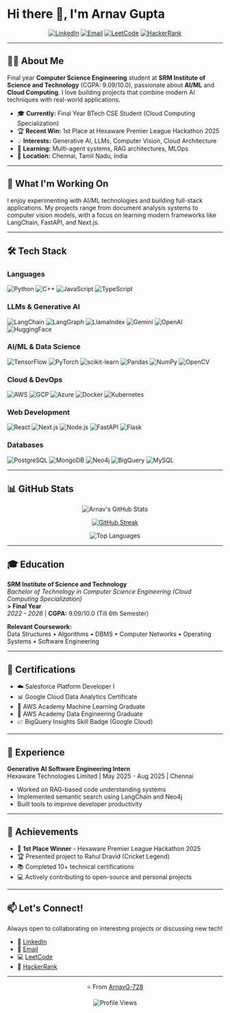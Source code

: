 
# Hi there 👋, I'm Arnav Gupta

<div align="center">

[![LinkedIn](https://img.shields.io/badge/LinkedIn-0077B5?style=for-the-badge&logo=linkedin&logoColor=white)](https://linkedin.com/in/arnav-gupta)
[![Email](https://img.shields.io/badge/Email-D14836?style=for-the-badge&logo=gmail&logoColor=white)](mailto:arnavstudies28@gmail.com)
[![LeetCode](https://img.shields.io/badge/LeetCode-FFA116?style=for-the-badge&logo=leetcode&logoColor=black)](https://leetcode.com/arnav_g-28)
[![HackerRank](https://img.shields.io/badge/HackerRank-2EC866?style=for-the-badge&logo=hackerrank&logoColor=white)](https://hackerrank.com/ag7768)

</div>

---

## 👨‍💻 About Me

Final year **Computer Science Engineering** student at **SRM Institute of Science and Technology** (CGPA: 9.09/10.0), passionate about **AI/ML** and **Cloud Computing**. I love building projects that combine modern AI techniques with real-world applications.

- 🎓 **Currently:** Final Year BTech CSE Student (Cloud Computing Specialization)
- 🏆 **Recent Win:** 1st Place at Hexaware Premier League Hackathon 2025
- 💡 **Interests:** Generative AI, LLMs, Computer Vision, Cloud Architecture
- 🌱 **Learning:** Multi-agent systems, RAG architectures, MLOps
- 📍 **Location:** Chennai, Tamil Nadu, India
  
---

## 🚀 What I'm Working On

I enjoy experimenting with AI/ML technologies and building full-stack applications. My projects range from document analysis systems to computer vision models, with a focus on learning modern frameworks like LangChain, FastAPI, and Next.js.

---

## 🛠️ Tech Stack

### Languages
![Python](https://img.shields.io/badge/Python-3776AB?style=flat&logo=python&logoColor=white)
![C++](https://img.shields.io/badge/C++-00599C?style=flat&logo=cplusplus&logoColor=white)
![JavaScript](https://img.shields.io/badge/JavaScript-F7DF1E?style=flat&logo=javascript&logoColor=black)
![TypeScript](https://img.shields.io/badge/TypeScript-3178C6?style=flat&logo=typescript&logoColor=white)

### LLMs & Generative AI
![LangChain](https://img.shields.io/badge/LangChain-1C1C1C?style=flat&logo=langchain&logoColor=white)
![LangGraph](https://img.shields.io/badge/LangGraph-024d17?style=flat&logo=langgraph&logoColor=white)
![LlamaIndex](https://img.shields.io/badge/LlamaIndex-0F3D6B?style=flat&logo=ollama&logoColor=white)
![Gemini](https://img.shields.io/badge/Gemini-8E75B2?style=flat&logo=googlegemini&logoColor=white)
![OpenAI](https://img.shields.io/badge/OpenAI-412991?style=flat&logo=openai&logoColor=white)
![HuggingFace](https://img.shields.io/badge/HuggingFace-FFD21E?style=flat&logo=huggingface&logoColor=black)

### AI/ML & Data Science
![TensorFlow](https://img.shields.io/badge/TensorFlow-FF6F00?style=flat&logo=tensorflow&logoColor=white)
![PyTorch](https://img.shields.io/badge/PyTorch-EE4C2C?style=flat&logo=pytorch&logoColor=white)
![scikit-learn](https://img.shields.io/badge/scikit--learn-F7931E?style=flat&logo=scikit-learn&logoColor=white)
![Pandas](https://img.shields.io/badge/Pandas-150458?style=flat&logo=pandas&logoColor=white)
![NumPy](https://img.shields.io/badge/NumPy-013243?style=flat&logo=numpy&logoColor=white)
![OpenCV](https://img.shields.io/badge/OpenCV-5C3EE8?style=flat&logo=opencv&logoColor=white)

### Cloud & DevOps
![AWS](https://img.shields.io/badge/AWS-%23FF9900.svg?style=flat&logo=amazon-aws&logoColor=white)
![GCP](https://img.shields.io/badge/GCP-4285F4?style=flat&logo=google-cloud&logoColor=white)
![Azure](https://img.shields.io/badge/Azure-%230072C6.svg?style=flat&logo=microsoftazure&logoColor=white)
![Docker](https://img.shields.io/badge/Docker-2496ED?style=flat&logo=docker&logoColor=white)
![Kubernetes](https://img.shields.io/badge/Kubernetes-326CE5?style=flat&logo=kubernetes&logoColor=white)

### Web Development
![React](https://img.shields.io/badge/React-61DAFB?style=flat&logo=react&logoColor=black)
![Next.js](https://img.shields.io/badge/Next.js-2b2b2b?style=flat&logo=next.js&logoColor=white)
![Node.js](https://img.shields.io/badge/Node.js-339933?style=flat&logo=node.js&logoColor=white)
![FastAPI](https://img.shields.io/badge/FastAPI-009688?style=flat&logo=fastapi&logoColor=white)
![Flask](https://img.shields.io/badge/Flask-333333?style=flat&logo=flask&logoColor=white)

### Databases
![PostgreSQL](https://img.shields.io/badge/PostgreSQL-4169E1?style=flat&logo=postgresql&logoColor=white)
![MongoDB](https://img.shields.io/badge/MongoDB-47A248?style=flat&logo=mongodb&logoColor=white)
![Neo4j](https://img.shields.io/badge/Neo4j-008CC1?style=flat&logo=neo4j&logoColor=white)
![BigQuery](https://img.shields.io/badge/BigQuery-669DF6?style=flat&logo=google-cloud&logoColor=white)
![MySQL](https://img.shields.io/badge/MySQL-4479A1?style=flat&logo=mysql&logoColor=white)

---

## 📊 GitHub Stats

<div align="center">

![Arnav's GitHub Stats](https://github-readme-stats.vercel.app/api?username=ArnavG-728&show_icons=true&theme=maroongold&hide_border=true&count_private=true)

[![GitHub Streak](https://streak-stats.demolab.com?user=ArnavG-728&theme=maroongold&hide_border=true)](https://git.io/streak-stats)

![Top Languages](https://github-readme-stats.vercel.app/api/top-langs/?username=ArnavG-728&layout=donut)

</div>

---

## 🎓 Education

**SRM Institute of Science and Technology**  
*Bachelor of Technology in Computer Science Engineering (Cloud Computing Specialization)*  
**> Final Year**  
*2022 - 2026* | **CGPA:** 9.09/10.0 (Till 6th Semester)

**Relevant Coursework:**  
Data Structures • Algorithms • DBMS • Computer Networks • Operating Systems • Software Engineering

---

## 🏅 Certifications

- ☁️ Salesforce Platform Developer I
- 📊 Google Cloud Data Analytics Certificate
- 🤖 AWS Academy Machine Learning Graduate
- 🔧 AWS Academy Data Engineering Graduate
- 📈 BigQuery Insights Skill Badge (Google Cloud)

---

## 💼 Experience

**Generative AI Software Engineering Intern**  
Hexaware Technologies Limited | May 2025 - Aug 2025 | Chennai

- Worked on RAG-based code understanding systems
- Implemented semantic search using LangChain and Neo4j
- Built tools to improve developer productivity

---

## 🌟 Achievements

- 🥇 **1st Place Winner** - Hexaware Premier League Hackathon 2025
- 🏆 Presented project to Rahul Dravid (Cricket Legend)
- 📚 Completed 10+ technical certifications
- 💻 Actively contributing to open-source and personal projects

---

## 📫 Let's Connect!

Always open to collaborating on interesting projects or discussing new tech!

- 💼 [LinkedIn](https://www.linkedin.com/in/arnav-gupta-09b794250/)
- 📧 [Email](mailto:arnavstudies28@gmail.com)
- 💻 [LeetCode](https://leetcode.com/arnav_g-28)
- 🎯 [HackerRank](https://hackerrank.com/ag7768)

---

<div align="center">

⭐️ From [ArnavG-728](https://github.com/ArnavG-728)

![Profile Views](https://komarev.com/ghpvc/?username=ArnavG-728&color=brightgreen&style=flat-square)

</div>
